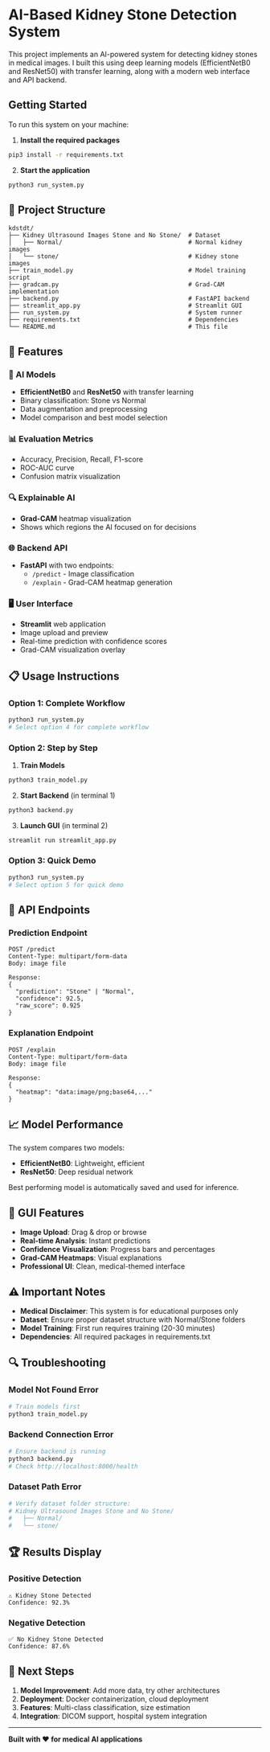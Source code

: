 # AI-Based Kidney Stone Detection System

This project implements an AI-powered system for detecting kidney stones in medical images. I built this using deep learning models (EfficientNetB0 and ResNet50) with transfer learning, along with a modern web interface and API backend.

## Getting Started

To run this system on your machine:

1. **Install the required packages**
```bash
pip3 install -r requirements.txt
```

2. **Start the application**
```bash
python3 run_system.py
```

## 📁 Project Structure

```
kdstdt/
├── Kidney Ultrasound Images Stone and No Stone/  # Dataset
│   ├── Normal/                                   # Normal kidney images
│   └── stone/                                    # Kidney stone images
├── train_model.py                                # Model training script
├── gradcam.py                                    # Grad-CAM implementation
├── backend.py                                    # FastAPI backend
├── streamlit_app.py                              # Streamlit GUI
├── run_system.py                                 # System runner
├── requirements.txt                              # Dependencies
└── README.md                                     # This file
```

## 🎯 Features

### 🤖 AI Models
- **EfficientNetB0** and **ResNet50** with transfer learning
- Binary classification: Stone vs Normal
- Data augmentation and preprocessing
- Model comparison and best model selection

### 📊 Evaluation Metrics
- Accuracy, Precision, Recall, F1-score
- ROC-AUC curve
- Confusion matrix visualization

### 🔍 Explainable AI
- **Grad-CAM** heatmap visualization
- Shows which regions the AI focused on for decisions

### 🌐 Backend API
- **FastAPI** with two endpoints:
  - `/predict` - Image classification
  - `/explain` - Grad-CAM heatmap generation

### 🖥️ User Interface
- **Streamlit** web application
- Image upload and preview
- Real-time prediction with confidence scores
- Grad-CAM visualization overlay

## 📋 Usage Instructions

### Option 1: Complete Workflow
```bash
python3 run_system.py
# Select option 4 for complete workflow
```

### Option 2: Step by Step

1. **Train Models**
```bash
python3 train_model.py
```

2. **Start Backend** (in terminal 1)
```bash
python3 backend.py
```

3. **Launch GUI** (in terminal 2)
```bash
streamlit run streamlit_app.py
```

### Option 3: Quick Demo
```bash
python3 run_system.py
# Select option 5 for quick demo
```

## 🔧 API Endpoints

### Prediction Endpoint
```
POST /predict
Content-Type: multipart/form-data
Body: image file

Response:
{
  "prediction": "Stone" | "Normal",
  "confidence": 92.5,
  "raw_score": 0.925
}
```

### Explanation Endpoint
```
POST /explain
Content-Type: multipart/form-data
Body: image file

Response:
{
  "heatmap": "data:image/png;base64,..."
}
```

## 📈 Model Performance

The system compares two models:
- **EfficientNetB0**: Lightweight, efficient
- **ResNet50**: Deep residual network

Best performing model is automatically saved and used for inference.

## 🎨 GUI Features

- **Image Upload**: Drag & drop or browse
- **Real-time Analysis**: Instant predictions
- **Confidence Visualization**: Progress bars and percentages
- **Grad-CAM Heatmaps**: Visual explanations
- **Professional UI**: Clean, medical-themed interface

## ⚠️ Important Notes

- **Medical Disclaimer**: This system is for educational purposes only
- **Dataset**: Ensure proper dataset structure with Normal/Stone folders
- **Model Training**: First run requires training (20-30 minutes)
- **Dependencies**: All required packages in requirements.txt

## 🔍 Troubleshooting

### Model Not Found Error
```bash
# Train models first
python3 train_model.py
```

### Backend Connection Error
```bash
# Ensure backend is running
python3 backend.py
# Check http://localhost:8000/health
```

### Dataset Path Error
```bash
# Verify dataset folder structure:
# Kidney Ultrasound Images Stone and No Stone/
#   ├── Normal/
#   └── stone/
```

## 🏆 Results Display

### Positive Detection
```
⚠️ Kidney Stone Detected
Confidence: 92.3%
```

### Negative Detection
```
✅ No Kidney Stone Detected  
Confidence: 87.6%
```

## 🚀 Next Steps

1. **Model Improvement**: Add more data, try other architectures
2. **Deployment**: Docker containerization, cloud deployment
3. **Features**: Multi-class classification, size estimation
4. **Integration**: DICOM support, hospital system integration

---

**Built with ❤️ for medical AI applications**
